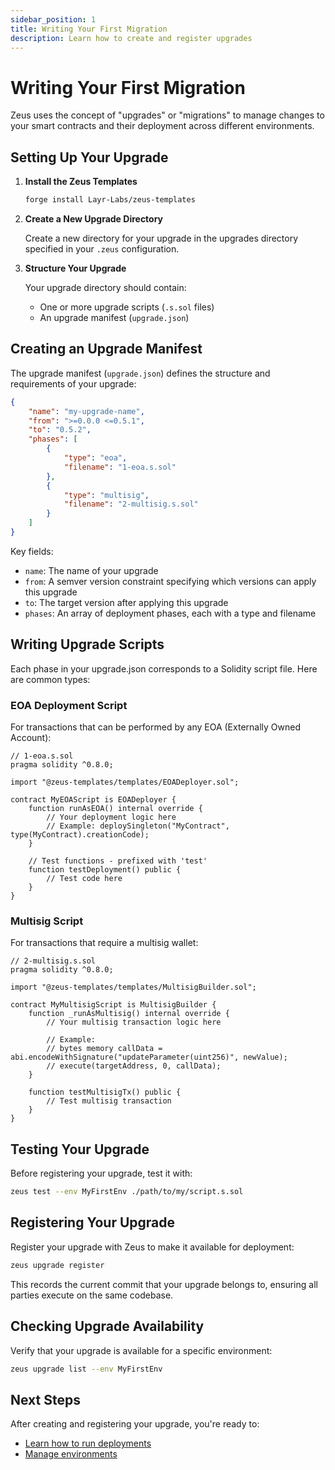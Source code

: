 ```yaml
---
sidebar_position: 1
title: Writing Your First Migration
description: Learn how to create and register upgrades
---
```


# Writing Your First Migration

Zeus uses the concept of "upgrades" or "migrations" to manage changes to your smart contracts and their deployment across different environments.

## Setting Up Your Upgrade

1. **Install the Zeus Templates**

   ```bash
   forge install Layr-Labs/zeus-templates
   ```

2. **Create a New Upgrade Directory**

   Create a new directory for your upgrade in the upgrades directory specified in your `.zeus` configuration.

3. **Structure Your Upgrade**

   Your upgrade directory should contain:
   
   - One or more upgrade scripts (`.s.sol` files)
   - An upgrade manifest (`upgrade.json`)

## Creating an Upgrade Manifest

The upgrade manifest (`upgrade.json`) defines the structure and requirements of your upgrade:

```json
{
    "name": "my-upgrade-name",
    "from": ">=0.0.0 <=0.5.1",
    "to": "0.5.2",
    "phases": [
        {
            "type": "eoa",
            "filename": "1-eoa.s.sol"
        },
        {
            "type": "multisig",
            "filename": "2-multisig.s.sol"
        }
    ]
}
```

Key fields:
- `name`: The name of your upgrade
- `from`: A semver version constraint specifying which versions can apply this upgrade
- `to`: The target version after applying this upgrade
- `phases`: An array of deployment phases, each with a type and filename

## Writing Upgrade Scripts

Each phase in your upgrade.json corresponds to a Solidity script file. Here are common types:

### EOA Deployment Script

For transactions that can be performed by any EOA (Externally Owned Account):

```solidity
// 1-eoa.s.sol
pragma solidity ^0.8.0;

import "@zeus-templates/templates/EOADeployer.sol";

contract MyEOAScript is EOADeployer {
    function runAsEOA() internal override {
        // Your deployment logic here
        // Example: deploySingleton("MyContract", type(MyContract).creationCode);
    }
    
    // Test functions - prefixed with 'test'
    function testDeployment() public {
        // Test code here
    }
}
```

### Multisig Script

For transactions that require a multisig wallet:

```solidity
// 2-multisig.s.sol
pragma solidity ^0.8.0;

import "@zeus-templates/templates/MultisigBuilder.sol";

contract MyMultisigScript is MultisigBuilder {
    function _runAsMultisig() internal override {
        // Your multisig transaction logic here
        
        // Example:
        // bytes memory callData = abi.encodeWithSignature("updateParameter(uint256)", newValue);
        // execute(targetAddress, 0, callData);
    }
    
    function testMultisigTx() public {
        // Test multisig transaction
    }
}
```

## Testing Your Upgrade

Before registering your upgrade, test it with:

```bash
zeus test --env MyFirstEnv ./path/to/my/script.s.sol
```

## Registering Your Upgrade

Register your upgrade with Zeus to make it available for deployment:

```bash
zeus upgrade register
```

This records the current commit that your upgrade belongs to, ensuring all parties execute on the same codebase.

## Checking Upgrade Availability

Verify that your upgrade is available for a specific environment:

```bash
zeus upgrade list --env MyFirstEnv
```

## Next Steps

After creating and registering your upgrade, you're ready to:

- [Learn how to run deployments](/migrations/running-deployments)
- [Manage environments](/environments/overview)